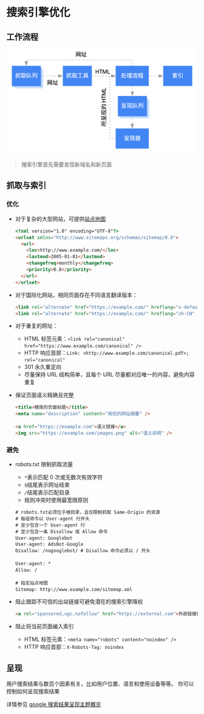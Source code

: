 # 搜索引擎优化

## 工作流程

![googlebot](images/googlebot-crawl-render-index.png)

> 搜索引擎首先需要发现新域名和新页面

## 抓取与索引

### 优化

- 对于复杂的大型网站，可提供[站点地图](https://developers.google.com/search/docs/advanced/sitemaps/overview?hl=zh-cn)

  ```html
  <?xml version="1.0" encoding="UTF-8"?>
  <urlset xmlns="http://www.sitemaps.org/schemas/sitemap/0.9">
    <url>
      <loc>http://www.example.com/</loc>
      <lastmod>2005-01-01</lastmod>
      <changefreq>monthly</changefreq>
      <priority>0.8</priority>
    </url>
  </urlset>
  ```

- 对于国际化网站，相同页面存在不同语言翻译版本：

  ```html
  <link rel="alternate" href="https://example.com/" hreflang="x-default" />
  <link rel="alternate" href="https://example.com/" hreflang="zh-CN" />
  ```

- 对于重复的网址：

  - HTML 标签元素：`<link rel="canonical" href="https://www.example.com/canonical" />`
  - HTTP 响应首部：`Link: <http://www.example.com/canonical.pdf>; rel="canonical"`
  - 301 永久重定向
  - 尽量保持 URL 结构简单，且每个 URL 尽量都对应唯一的内容，避免内容重复

- 保证页面语义精确且完整

  ```html
  <title>精简的页面标题</title>
  <meta name="description" content="简短的网站摘要" />

  <a href="https://example.com">语义链接</a>
  <img src="https://example.com/images.png" alt="语义说明" />
  ```

### 避免

- robots.txt 限制抓取流量

  - `*`表示匹配 0 次或无数次有效字符
  - `$`结尾表示网址结束
  - `/`结尾表示匹配目录
  - 规则冲突时使用最宽限原则

  ```txt
  # robots.txt必须位于根目录，且仅限制抓取 Same-Origin 的资源
  # 每组命令以 User-agent 行开头
  # 至少包含一个 User-agent 行
  # 至少包含一条 Disallow 或 Allow 命令
  User-agent: Googlebot
  User-agent: AdsBot-Google
  Disallow: /nogooglebot/ # Disallow 命令必须以 / 开头

  User-agent: *
  Allow: /

  # 指定站点地图
  Sitemap: http://www.example.com/sitemap.xml
  ```

- 阻止跟踪不可信的出站链接可避免潜在的搜索引擎降权

  ```html
  <a rel="sponsored,ugc,nofollow" href="https://external.com">外部链接链接</a>
  ```

- 阻止将当前页面编入索引

  - HTML 标签元素：`<meta name="robots" content="noindex" />`
  - HTTP 响应首部：`X-Robots-Tag: noindex`

## 呈现

用户搜索结果与数百个因素有关，比如用户位置、语言和使用设备等等。
你可以控制如何呈现搜索结果

详情参见 [google 搜索结果呈现主题概览](https://developers.google.com/search/docs/advanced/appearance/overview?hl=zh-cn)
